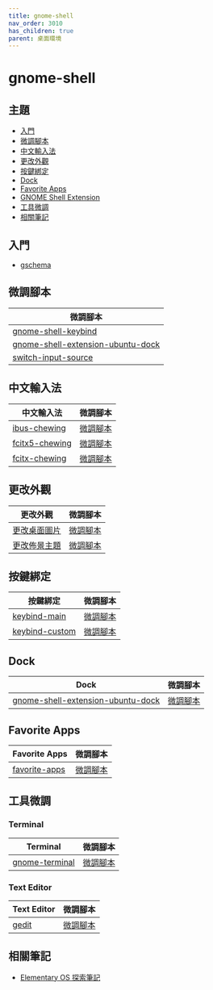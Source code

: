 ```yaml
---
title: gnome-shell
nav_order: 3010
has_children: true
parent: 桌面環境
---
```



# gnome-shell


## 主題

* [入門](#入門)
* [微調腳本](#微調腳本)
* [中文輸入法](#中文輸入法)
* [更改外觀](#更改外觀)
* [按鍵綁定](#按鍵綁定)
* [Dock](#dock)
* [Favorite Apps](#favorite-apps)
* [GNOME Shell Extension](#gnome-shell-extension)
* [工具微調](#工具微調)
* [相關筆記](#相關筆記)


## 入門

* [gschema](https://samwhelp.github.io/note-about-ubuntu/read/flavours/ubuntu/adjustment/gschema.html)


## 微調腳本

| 微調腳本 |
| --- |
| [gnome-shell-keybind](https://github.com/samwhelp/note-about-ubuntu/tree/gh-pages/_demo/adjustment/de/gnome-shell/gnome-shell-keybind-01) |
| [gnome-shell-extension-ubuntu-dock](https://github.com/samwhelp/note-about-ubuntu/tree/gh-pages/_demo/adjustment/part-gnome-shell/gnome-shell-extension-ubuntu-dock) |
| [switch-input-source](https://github.com/samwhelp/note-about-ubuntu/tree/gh-pages/_demo/adjustment/part-gnome-shell/switch-input-source) |


## 中文輸入法

| 中文輸入法 | 微調腳本 |
| --- | --- |
| [ibus-chewing](https://samwhelp.github.io/note-about-ubuntu/read/desktop_environment/gnome-shell/adjustment/switch-input-source.html) | [微調腳本](https://github.com/samwhelp/note-about-ubuntu/tree/gh-pages/_demo/adjustment/part-gnome-shell/switch-input-source) |
| [fcitx5-chewing](https://samwhelp.github.io/note-about-ubuntu/read/subject/im/fcitx5.html) | [微調腳本](https://github.com/samwhelp/note-about-ubuntu/tree/gh-pages/_demo/adjustment/env/im/fcitx5-chewing) |
| [fcitx-chewing](https://samwhelp.github.io/note-about-ubuntu/read/subject/im/fcitx/fcitx-chewing.html) | [微調腳本](https://github.com/samwhelp/note-about-ubuntu/tree/gh-pages/_demo/adjustment/env/im/fcitx-chewing) |


## 更改外觀

| 更改外觀 | 微調腳本 |
| --- | --- |
| [更改桌面圖片](https://samwhelp.github.io/note-about-ubuntu/read/desktop_environment/gnome-shell/adjustment/wallpaper.html) | [微調腳本](https://github.com/samwhelp/note-about-ubuntu/tree/gh-pages/_demo/adjustment/de/gnome-shell/part/gnome-shell-wallpaper-default) |
| [更改佈景主題](https://samwhelp.github.io/note-about-ubuntu/read/desktop_environment/gnome-shell/adjustment/theme.html) | [微調腳本](https://github.com/samwhelp/note-about-ubuntu/tree/gh-pages/_demo/adjustment/de/gnome-shell/part/gnome-shell-theme-main) |



## 按鍵綁定

| 按鍵綁定 | 微調腳本 |
| --- | --- |
| [keybind-main](https://samwhelp.github.io/note-about-ubuntu/read/desktop_environment/gnome-shell/adjustment/keybind-main.html) | [微調腳本](https://github.com/samwhelp/note-about-ubuntu/tree/gh-pages/_demo/adjustment/de/gnome-shell/part/gnome-shell-keybind-main) |
| [keybind-custom](https://samwhelp.github.io/note-about-ubuntu/read/desktop_environment/gnome-shell/adjustment/keybind-custom.html) | [微調腳本](https://github.com/samwhelp/note-about-ubuntu/tree/gh-pages/_demo/adjustment/de/gnome-shell/part/gnome-shell-keybind-custom) |


## Dock

| Dock | 微調腳本 |
| --- | --- |
| [gnome-shell-extension-ubuntu-dock](https://samwhelp.github.io/note-about-ubuntu/read/flavours/ubuntu/adjustment/gnome-shell-extension-ubuntu-dock.html) | [微調腳本](https://github.com/samwhelp/note-about-ubuntu/tree/gh-pages/_demo/adjustment/part-gnome-shell/gnome-shell-extension-ubuntu-dock) |


## Favorite Apps

| Favorite Apps | 微調腳本 |
| --- | --- |
| [favorite-apps](https://samwhelp.github.io/note-about-ubuntu/read/flavours/ubuntu/adjustment/favorite-apps.html) | [微調腳本](https://github.com/samwhelp/note-about-ubuntu/tree/gh-pages/_demo/adjustment/part-gnome-shell/gnome-shell-extension-ubuntu-dock) |


## 工具微調

### Terminal

| Terminal | 微調腳本 |
| --- | --- |
| [gnome-terminal](https://samwhelp.github.io/note-about-ubuntu/read/adjustment/tool/gnome-terminal.html) | [微調腳本](https://github.com/samwhelp/note-about-ubuntu/tree/gh-pages/_demo/adjustment/tool/gnome-terminal) |


### Text Editor

| Text Editor | 微調腳本 |
| --- | --- |
| [gedit](https://samwhelp.github.io/note-about-ubuntu/read/adjustment/tool/gedit.html) | [微調腳本](https://github.com/samwhelp/note-about-ubuntu/tree/gh-pages/_demo/adjustment/tool/gedit) |


## 相關筆記

* [Elementary OS 探索筆記](https://samwhelp.github.io/note-about-elementary-os/#elementary-os-%E5%BE%AE%E8%AA%BF)
